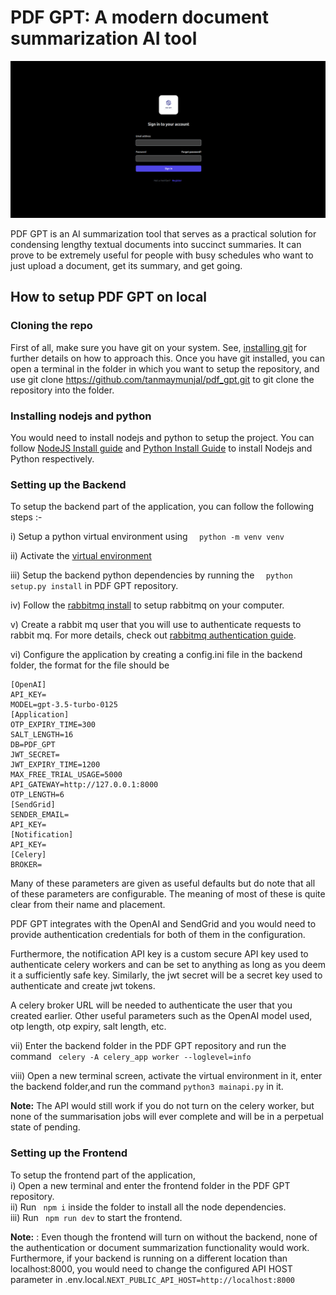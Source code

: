 # PDF GPT: A modern document summarization AI tool

![Login Page](login_page.png)

PDF GPT is an AI summarization tool that serves as a practical solution for condensing lengthy textual documents into succinct summaries. It can prove to be extremely useful for people with busy schedules who want to just upload a document, get its summary, and get going.

## How to setup PDF GPT on local

### Cloning the repo
First of all, make sure you have git on your system. See, [installing git](https://git-scm.com/book/en/v2/Getting-Started-Installing-Git) for further details on how to approach this. Once you have git installed, you
can open a terminal in the folder in which you want to setup the repository, and use git clone https://github.com/tanmaymunjal/pdf_gpt.git to git clone the repository into the folder.

### Installing nodejs and python
You would need to install nodejs and python to setup the project. You can follow [NodeJS Install guide](https://kinsta.com/blog/how-to-install-node-js/) and [Python Install Guide](https://realpython.com/installing-python/) to install Nodejs and Python respectively.

### Setting up the Backend

To setup the backend part of the application, you can follow the following steps :- 

i) Setup a python virtual environment using ``` 
python -m venv venv``` 

ii) Activate the [virtual environment](https://python.land/virtual-environments/virtualenv) 

iii) Setup the backend python dependencies by running the ``` 
python setup.py install``` in PDF GPT repository.

iv) Follow the [rabbitmq install](https://www.rabbitmq.com/docs/download) to setup rabbitmq on your computer. 

v) Create a rabbit mq user that you will use to authenticate requests to rabbit mq. For more details, check out [rabbitmq authentication guide](https://www.rabbitmq.com/docs/access-control).

vi) Configure the application by creating a config.ini file in the backend folder, the format for the file should be
``` 
[OpenAI]
API_KEY=
MODEL=gpt-3.5-turbo-0125
[Application]
OTP_EXPIRY_TIME=300
SALT_LENGTH=16
DB=PDF_GPT
JWT_SECRET=
JWT_EXPIRY_TIME=1200
MAX_FREE_TRIAL_USAGE=5000
API_GATEWAY=http://127.0.0.1:8000
OTP_LENGTH=6
[SendGrid]
SENDER_EMAIL=
API_KEY=
[Notification]
API_KEY=
[Celery]
BROKER=
``` 
Many of these parameters are given as useful defaults but do note that all of these parameters are configurable. The meaning of most of these is quite clear from their name and placement.  

PDF GPT integrates with the OpenAI and SendGrid and you would need to provide authentication credentials for both of them in the configuration. 

Furthermore, the notification API key is a custom secure API key used to authenticate celery workers and can be set to anything as long as you deem it a sufficiently safe key. Similarly, the jwt secret will be a secret key used to authenticate and create jwt tokens.

A celery broker URL will be needed to authenticate the user that you created earlier. Other useful parameters such as the OpenAI model used, otp length, otp expiry, salt length, etc. 

vii) Enter the backend folder in the PDF GPT repository and run the command  ``` celery -A celery_app worker --loglevel=info``` 

viii) Open a new terminal screen, activate the virtual environment in it, enter the backend folder,and run the command ```python3 mainapi.py``` in it.

**Note:** The API would still work if you do not turn on the celery worker, but none of the summarisation jobs will ever complete and will be in a perpetual state of pending.
### Setting up the Frontend

To setup the frontend part of the application, \
i) Open a new terminal and enter the frontend folder in the PDF GPT repository. \
ii) Run ``` npm i``` inside the folder to install all the node dependencies. \
iii) Run  ``` npm run dev``` to start the frontend.

**Note:** : Even though the frontend will turn on without the backend, none of the authentication or document summarization functionality would work. 
Furthermore, if your backend is running on a different location than localhost:8000, you would need to change the configured API HOST parameter in .env.local.```NEXT_PUBLIC_API_HOST=http://localhost:8000```